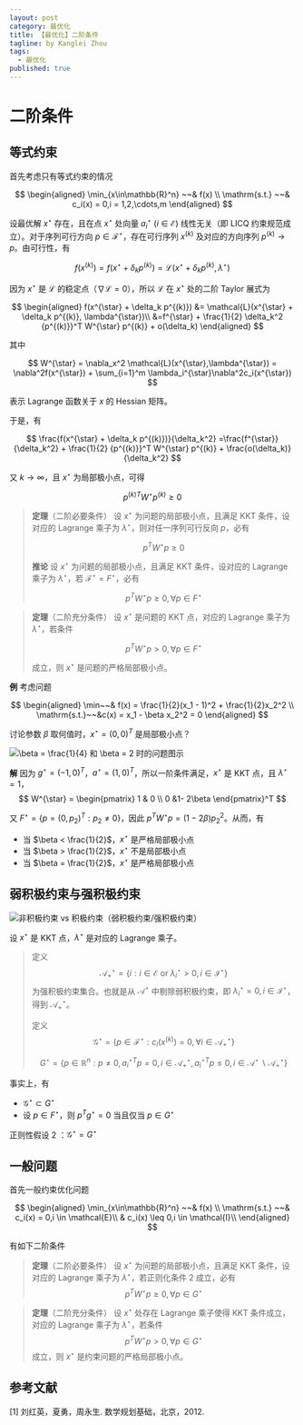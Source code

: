 ```yaml
---
layout: post
category: 最优化
title: 【最优化】二阶条件
tagline: by Kanglei Zhou
tags: 
  - 最优化
published: true
---
```




# 二阶条件

## 等式约束

首先考虑只有等式约束的情况



$$
\begin{aligned}
\min_{x\in\mathbb{R}^n} ~~& f(x) \\
\mathrm{s.t.} ~~& c_i(x) = 0,i = 1,2,\cdots,m
\end{aligned}
$$



设最优解 $x^{\star}$ 存在，且在点 $x^{\star}$ 处向量 $a_i^{\star} ~(i \in\mathcal{E})$ 线性无关（即 LICQ 约束规范成立）。对于序列可行方向 $p \in \mathcal{F}^{\star}$，存在可行序列 $x^{(k)}$ 及对应的方向序列 $p^{(k)} \to p$。由可行性，有



$$
f(x^{(k)}) = f(x^{\star} + \delta_k p^{(k)}) = \mathcal{L}(x^{\star} + \delta_k p^{(k)}, \lambda^{\star})
$$



因为 $x^{\star}$ 是 $\mathcal{L}$ 的稳定点（$\nabla \mathcal{L} = 0$），所以 $\mathcal{L}$ 在 $x^{\star}$ 处的二阶 Taylor 展式为



$$
\begin{aligned}
f(x^{\star} + \delta_k p^{(k)}) &= \mathcal{L}(x^{\star} + \delta_k p^{(k)}, \lambda^{\star})\\
&=f^{\star} + \frac{1}{2} \delta_k^2 {p^{(k)}}^T W^{\star} p^{(k)} + o(\delta_k)
\end{aligned}
$$

其中 



$$
W^{\star} = \nabla_x^2 \mathcal{L}(x^{\star},\lambda^{\star}) = \nabla^2f(x^{\star}) + \sum_{i=1}^m \lambda_i^{\star}\nabla^2c_i(x^{\star})
$$



表示 Lagrange 函数关于 $x$ 的 Hessian 矩阵。

于是，有



$$
\frac{f(x^{\star} + \delta_k p^{(k)})}{\delta_k^2}
=\frac{f^{\star}}{\delta_k^2} + \frac{1}{2}  {p^{(k)}}^T W^{\star} p^{(k)} + \frac{o(\delta_k)}{\delta_k^2}
$$



又 $k \to \infty$，且 $x^{\star}$ 为局部极小点，可得

$$
{p^{(k)}}^T W^{\star} p^{(k)}\geq 0
$$




> **定理**（二阶必要条件）	设 $x^{\star}$ 为问题的局部极小点，且满足 KKT 条件，设对应的 Lagrange 乘子为 $\lambda^{\star}$，则对任一序列可行反向 $p$，必有
>
> 
> $$
> p^T W^{\star} p \geq 0
> $$
> 
>
> **推论**	设 $x^{\star}$ 为问题的局部极小点，且满足 KKT 条件，设对应的 Lagrange 乘子为 $\lambda^{\star}$，若 $\mathcal{F}^{\star} = F^{\star}$，必有
>
> 
> $$
> p^T W^{\star} p \geq 0, \forall p \in F^{\star}
> $$

> **定理**（二阶充分条件）	设 $x^{\star}$ 是问题的 KKT 点，对应的 Lagrange 乘子为 $\lambda^{\star}$，若条件
>
> 
> $$
> p^TW^{\star}p > 0, \forall p \in F^{\star}
> $$
> 
>
> 成立，则 $x^{\star}$ 是问题的严格局部极小点。

**例**	考虑问题


$$
\begin{aligned}
\min~~& f(x) = \frac{1}{2}(x_1 - 1)^2 + \frac{1}{2}x_2^2 \\
\mathrm{s.t.}~~&c(x) = x_1 - \beta x_2^2 = 0
\end{aligned}
$$


讨论参数 $\beta$ 取何值时，$x^{\star}=(0,0)^T$ 是局部极小点？

![$\beta = \frac{1}{4}$ 和 $\beta = 2$ 时的问题图示](https://cdn.jsdelivr.net/gh/ZhouKanglei/jidianxia/2021-1-10/1610283464322-second_order_example.png)



**解**	因为 $g^{\star} = (-1,0)^T$，$a^{\star} = (1,0)^T$，所以一阶条件满足，$x^{\star}$ 是 KKT 点，且 $\lambda^{\star} = 1$，
$$
W^{\star} = \begin{pmatrix} 1 & 0 \\ 0 &1- 2\beta \end{pmatrix}^T
$$


又 $F^{\star} = \{p=(0,p_2)^T:p_2\neq0\}$，因此 $p^TW^{\star}p = (1-2\beta)p_2^2$。从而，有

- 当 $\beta < \frac{1}{2}$，$x^{\star}$ 是严格局部极小点
- 当 $\beta > \frac{1}{2}$，$x^{\star}$ 不是局部极小点
- 当 $\beta = \frac{1}{2}$，$x^{\star}$ 是严格局部极小点

## 弱积极约束与强积极约束

![非积极约束 vs 积极约束（弱积极约束/强积极约束）](https://cdn.jsdelivr.net/gh/ZhouKanglei/jidianxia/2021-1-10/1610284255083-active_condition.png)

设 $x^{\star}$ 是 KKT 点，$\lambda^{\star}$ 是对应的 Lagrange 乘子。

> 定义
> $$
> \mathcal{A}^{\star}_+ = \{i:i\in\mathcal{E} ~\mathrm{or}~ \lambda_i^{\star} > 0 ,i\in\mathcal{I}^{\star}\}
> $$
> 为强积极约束集合。也就是从 $\mathcal{A}^{\star}$ 中剔除弱积极约束，即 $\lambda^{\star}_i = 0,i\in\mathcal{I}^{\star}$，得到 $\mathcal{A}^{\star}_+$。
>
> 定义 
> $$
> \mathcal{G}^{\star} = \{p\in\mathcal{F}^{\star}:c_i(x^{(k)}) = 0,\forall i \in \mathcal{A}^{\star}_+\}
> $$
>
> $$
> G^{\star} = \{p\in \mathbb{R}^n: p \neq 0, {a_i^{\star}}^Tp = 0, i \in \mathcal{A}^{\star}_+, {a_i^{\star}}^Tp \leq 0, i \in \mathcal{A}^{\star} \backslash \mathcal{A}_+^{\star}\}
> $$

事实上，有

- $\mathcal{G}^{\star} \subset G^{\star}$
- 设 $p \in F^{\star}$，则 $p^T g^{\star} = 0$ 当且仅当 $p \in G^{\star}$

正则性假设 2 ：$\mathcal{G}^{\star} = G^{\star}$

## 一般问题

首先一般约束优化问题


$$
\begin{aligned}
\min_{x\in\mathbb{R}^n} ~~& f(x) \\
\mathrm{s.t.} ~~& c_i(x) = 0,i \in \mathcal{E}\\
& c_i(x) \leq 0,i \in \mathcal{I}\\
\end{aligned}
$$


有如下二阶条件

> **定理**（二阶必要条件）	设 $x^{\star}$ 为问题的局部极小点，且满足 KKT 条件，设对应的 Lagrange 乘子为 $\lambda^{\star}$，若正则化条件 2 成立，必有
> $$
> p^T W^{\star} p \geq 0,\forall p \in G^{\star}
> $$

> **定理**（二阶充分条件）	设 $x^{\star}$ 处存在 Lagrange 乘子使得 KKT 条件成立，对应的 Lagrange 乘子为 $\lambda^{\star}$，若条件
> $$
> p^TW^{\star}p > 0, \forall p \in G^{\star}
> $$
> 成立，则 $x^{\star}$ 是约束问题的严格局部极小点。

## 参考文献

[1]  刘红英，夏勇，周永生. 数学规划基础，北京，2012.